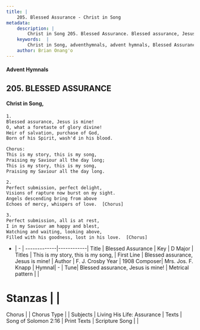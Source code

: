 ```yaml
---
title: |
    205. Blessed Assurance - Christ in Song
metadata:
    description: |
        Christ in Song 205. Blessed Assurance. Blessed assurance, Jesus is mine! O, what a foretaste of glory divine! Heir of salvation, purchase of God, Born of his Spirit, wash'd in his blood. Chorus: This is my story, this is my song, Praising my Saviour all the day long; This is my story, this is my song, Praising my Saviour all the day long.
    keywords:  |
        Christ in Song, adventhymnals, advent hymnals, Blessed Assurance, Blessed assurance, Jesus is mine!. This is my story, this is my song,
    author: Brian Onang'o
---
```


#### Advent Hymnals
## 205. BLESSED ASSURANCE
####  Christ in Song,

```txt
1.
Blessed assurance, Jesus is mine!
O, what a foretaste of glory divine!
Heir of salvation, purchase of God,
Born of his Spirit, wash'd in his blood.

Chorus:
This is my story, this is my song,
Praising my Saviour all the day long;
This is my story, this is my song,
Praising my Saviour all the day long.

2.
Perfect submission, perfect delight,
Visions of rapture now burst on my sight.
Angels descending bring from above
Echoes of mercy, whispers of love.  [Chorus]

3.
Perfect submission, all is at rest,
I in my Saviour am happy and blest,
Watching and waiting, looking above,
Filled with his goodness, lost in his love.  [Chorus]

```

- |   -  |
-------------|------------|
Title | Blessed Assurance |
Key | D Major |
Titles | This is my story, this is my song, |
First Line | Blessed assurance, Jesus is mine! |
Author | F. J. Crosby
Year | 1908
Composer| Mrs. Jos. F. Knapp |
Hymnal|  - |
Tune| Blessed assurance, Jesus is mine! |
Metrical pattern | |
# Stanzas |  |
Chorus |  |
Chorus Type |  |
Subjects | Living His Life: Assurance |
Texts | Song of Solomon 2:16 |
Print Texts | 
Scripture Song |  |
    
